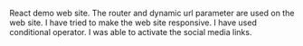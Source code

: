 
React demo web site. The router and dynamic url parameter are used on the web site.
I have tried to make the web site responsive. I have used conditional operator. 
I was able to activate the social media links.